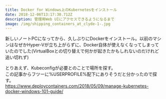 ```yaml
---
title: Docker for Windows上のKubernetesをインストール
date: 2018-12-06T13:17:30.712Z
description: 管理用Web UIにアクセスできるようになるまで
image: /img/shipping_containers_at_clyde-1-.jpg
---
```

新しいノートPCになってから、久しぶりにDockerをインストール。以前のマシンはなぜかHyper-Vが立ち上がらずに、Docker自体が使えなくなってしまっていたのでした(VirtualBoxとの切り替えで何かが起きたかもしれないのだけれど追い切れず)

とりあえず、Kubeconfigが必要とのことで場所を探す。\
この記事からフツーに%USERPROFILE%配下にありそうだと分かったので探す。\
<https://www.deploycontainers.com/2018/05/09/manage-kubernetes-docker-windows-101-guide/>
